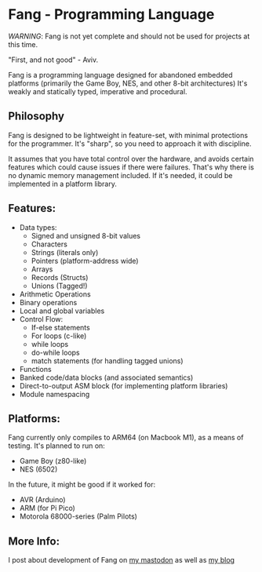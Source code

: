# Fang - Programming Language

*WARNING*: Fang is not yet complete and should not be used for projects at this
time.

"First, and not good" - Aviv.

Fang is a programming language designed for abandoned embedded platforms
(primarily the Game Boy, NES, and other 8-bit architectures) It's weakly and
statically typed, imperative and procedural.

## Philosophy 
Fang is designed to be lightweight in feature-set, with minimal protections for 
the programmer. It's "sharp", so you need to approach it with discipline.

It assumes that you have total control over the hardware, and avoids certain
features which could cause issues if there were failures. That's why there is no 
dynamic memory management included. If it's needed, it could be implemented in a
platform library.

## Features:
  - Data types:
    - Signed and unsigned 8-bit values
    - Characters
    - Strings (literals only)
    - Pointers (platform-address wide)
    - Arrays
    - Records (Structs)
    - Unions (Tagged!)
  - Arithmetic Operations
  - Binary operations
  - Local and global variables
  - Control Flow: 
    - If-else statements
    - For loops (c-like)
    - while loops
    - do-while loops
    - match statements (for handling tagged unions)
  - Functions
  - Banked code/data blocks (and associated semantics)
  - Direct-to-output ASM block (for implementing platform libraries)
  - Module namespacing

## Platforms:

Fang currently only compiles to ARM64 (on Macbook M1), as a means of testing.
It's planned to run on:
  - Game Boy (z80-like)
  - NES (6502)

In the future, it might be good if it worked for:
  - AVR (Arduino)
  - ARM (for Pi Pico)
  - Motorola 68000-series (Palm Pilots)

## More Info:

I post about development of Fang on [my mastodon](https://mastodon.gamedev.place/@springogeek) 
as well as [my blog](https://infinitelimit.net)
